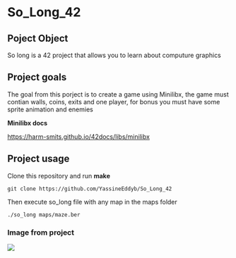 # So_Long_42

## Poject Object
So long is a 42 project that allows you to learn about computure graphics

## Project goals
The goal from this porject is to create a game using Minilibx, the game must contian walls, coins, exits and one player, for bonus you must have some sprite animation and enemies

**Minilibx docs**

https://harm-smits.github.io/42docs/libs/minilibx

## Project usage

Clone this repository and run **make**

```git clone https://github.com/YassineEddyb/So_Long_42```

Then execute so_long file with any map in the maps folder

```./so_long maps/maze.ber```

<h3>Image from project</h3>
<img src="so_long.png">
